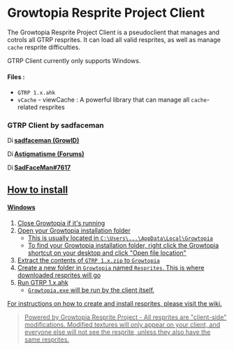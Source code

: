 # Growtopia Resprite Project Client

The Growtopia Resprite Project Client is a pseudoclient that manages and cotrols all GTRP resprites. It can load all valid resprites, as well as manage `cache` resprite difficulties.

GTRP Client currently only supports Windows.

#### Files :
+ `GTRP 1.x.ahk`
+ `vCache` - viewCache : A powerful library that can manage all `cache`-related resprites

### GTRP Client by sadfaceman
<a href="https://www.growtopiagame.com" target=_blank><img src="https://drive.google.com/thumbnail?id=1wKIMyhVIyLEH5YcAuSMGGoluBI1CbukC" alt="Discord" width="16" height="16" style="float:left">**sadfaceman (GrowID)**</img>

<a href="https://www.growtopiagame.com/forums/member/375839-astigmatisme" target=_blank><img src="https://drive.google.com/thumbnail?id=1wKIMyhVIyLEH5YcAuSMGGoluBI1CbukC" alt="Discord" width="16" height="16" style="float:left">**Astigmatisme (Forums)**</img>

<a href="https://www.discord.com" target=_blank><img src="https://drive.google.com/thumbnail?id=1vBtDJR6I7AmdS3tf9UtPhj2dWnrFEgsE" alt="Discord" width="16" height="16" style="float:left">**SadFaceMan#7617**</img>

## How to install
#### Windows
1. Close Growtopia if it's running
2. Open your Growtopia installation folder
    + This is usually located in `C:\Users\...\AppData\Local\Growtopia`
    + To find your Growtopia installation folder, right click the Growtopia shortcut on your desktop and click "Open file location"
3. Extract the contents of `GTRP 1.x.zip` to `Growtopia`
4. Create a new folder in `Growtopia` named `Resprites`. This is where downloaded resprites will go
5. Run GTRP 1.x.ahk
    + `Growtopia.exe` will be run by the client itself.

For instructions on how to create and install resprites, please visit the wiki.

> Powered by Growtopia Resprite Project - All resprites are "client-side" modifications. Modified textures will only appear on your client, and everyone else will not see the resprite, unless they also have the same resprites.
